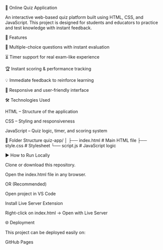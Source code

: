 🎯 Online Quiz Application

An interactive web-based quiz platform built using HTML, CSS, and JavaScript.
This project is designed for students and educators to practice and test knowledge with instant feedback.

🚀 Features

📑 Multiple-choice questions with instant evaluation

⏳ Timer support for real exam-like experience

🏆 Instant scoring & performance tracking

💡 Immediate feedback to reinforce learning

📱 Responsive and user-friendly interface

🛠️ Technologies Used

HTML – Structure of the application

CSS – Styling and responsiveness

JavaScript – Quiz logic, timer, and scoring system

📂 Folder Structure
quiz-app/
│
├── index.html     # Main HTML file
├── style.css      # Stylesheet
└── script.js      # JavaScript logic

▶️ How to Run Locally

Clone or download this repository.

Open the index.html file in any browser.

OR (Recommended)

Open project in VS Code

Install Live Server Extension

Right-click on index.html → Open with Live Server

🌐 Deployment

This project can be deployed easily on:

GitHub Pages
